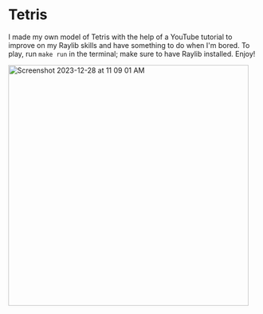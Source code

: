 # Tetris

I made my own model of Tetris with the help of a YouTube tutorial to
improve on my Raylib skills and have something to do when I'm bored.
To play, run `make run` in the terminal; make sure to have Raylib installed.
Enjoy!

<img width="482" alt="Screenshot 2023-12-28 at 11 09 01 AM" src="https://github.com/rolando314/Tetris/assets/108008208/e49b5b9b-f22c-4bf4-81cd-7d405cbe5325">
